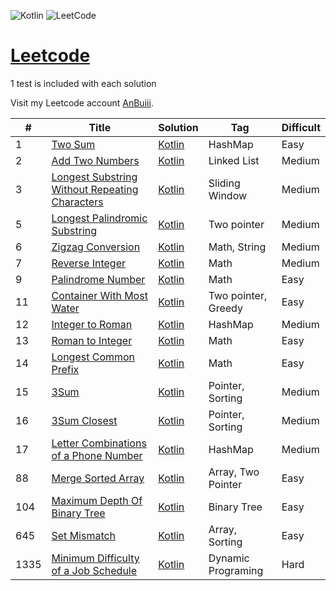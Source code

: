 ![Kotlin](https://img.shields.io/badge/kotlin-%237F52FF.svg?style=for-the-badge&logo=kotlin&logoColor=white) ![LeetCode](https://img.shields.io/badge/LeetCode-000000?style=for-the-badge&logo=LeetCode&logoColor=#d16c06)

# [Leetcode](https://leetcode.com/problemset/)

1 test is included with each solution

Visit my Leetcode account [AnBuiii](https://leetcode.com/AnBuiii/).

| #    | Title                                                                                                                           | Solution                                                                                                       | Tag                 | Difficult |
|------|---------------------------------------------------------------------------------------------------------------------------------|----------------------------------------------------------------------------------------------------------------|---------------------|-----------|
| 1    | [Two Sum](https://leetcode.com/problems/two-sum/)                                                                               | [Kotlin](src/Two_Sum/Two_Sum.kt)                                                                               | HashMap             | Easy      |
| 2    | [Add Two Numbers](https://leetcode.com/problems/add-two-numbers/)                                                               | [Kotlin](src/Add_Two_Numbers/Add_Two_Numbers.kt)                                                               | Linked List         | Medium    |
| 3    | [Longest Substring Without Repeating Characters](https://leetcode.com/problems/longest-substring-without-repeating-characters/) | [Kotlin](src/Longest_Substring_Without_Repeating_Characters/Longest_Substring_Without_Repeating_Characters.kt) | Sliding Window      | Medium    |
| 5    | [Longest Palindromic Substring](https://leetcode.com/problems/longest-palindromic-substring/)                                   | [Kotlin](src/Longest_Palindromic_Substring/Longest_Palindromic_Substring.kt)                                   | Two pointer         | Medium    |
| 6    | [Zigzag Conversion](https://leetcode.com/problems/zigzag-conversion/)                                                           | [Kotlin](src/Zigzag_Conversion/Zigzag_Conversion.kt)                                                           | Math, String        | Medium    |
| 7    | [Reverse Integer](https://leetcode.com/problems/reverse-integer/)                                                               | [Kotlin](src/Reverse_Integer/Reverse_Integer.kt)                                                               | Math                | Medium    |
| 9    | [Palindrome Number](https://leetcode.com/problems/palindrome-number/)                                                           | [Kotlin](src/Palindrome_Number/Palindrome_Number.kt)                                                           | Math                | Easy      |
| 11   | [Container With Most Water](https://leetcode.com/problems/container-with-most-water/)                                           | [Kotlin](src/Container_With_Most_Water/Container_With_Most_Water.kt)                                           | Two pointer, Greedy | Easy      |
| 12   | [Integer to Roman](https://leetcode.com/problems/integer-to-roman/)                                                             | [Kotlin](src/Integer_to_Roman/Integer_to_Roman.kt)                                                             | HashMap             | Medium    |
| 13   | [Roman to Integer](https://leetcode.com/problems/roman-to-integer/)                                                             | [Kotlin](src/Roman_to_Integer/Roman_to_Integer.kt)                                                             | Math                | Easy      |
| 14   | [Longest Common Prefix](https://leetcode.com/problems/longest-common-prefix/)                                                   | [Kotlin](src/Longest_Common_Prefix/Longest_Common_Prefix.kt)                                                   | Math                | Easy      |
| 15   | [3Sum](https://leetcode.com/problems/3sum/)                                                                                     | [Kotlin](src/Three_Sum/Three_Sum.kt)                                                                           | Pointer, Sorting    | Medium    |
| 16   | [3Sum Closest](https://leetcode.com/problems/3sum-closest/)                                                                     | [Kotlin](src/Three_Sum_Closest/Three_Sum_Closest.kt)                                                           | Pointer, Sorting    | Medium    |
| 17   | [Letter Combinations of a Phone Number](https://leetcode.com/problems/letter-combinations-of-a-phone-number/)                   | [Kotlin](src/Letter_Combinations_of_a_Phone_Number/Letter_Combinations_of_a_Phone_Number.kt)                   | HashMap             | Medium    |
| 88   | [Merge Sorted Array](https://leetcode.com/problems/merge-sorted-array/)                                                         | [Kotlin](src/Merge_Sorted_Array/Merge_Sorted_Array.kt)                                                         | Array, Two Pointer  | Easy      |
| 104  | [Maximum Depth Of Binary Tree](https://leetcode.com/problems/maximum-depth-of-binary-tree/)                                     | [Kotlin](src/Maximum_Depth_of_Binary_Tree/Maximum_Depth_of_Binary_Tree.kt)                                     | Binary Tree         | Easy      |
| 645  | [Set Mismatch](https://leetcode.com/problems/set-mismatch/)                                                                     | [Kotlin](src/Set_Mismatch/Set_Mismatch.kt)                                                                     | Array, Sorting      | Easy      |
| 1335 | [Minimum Difficulty of a Job Schedule](https://leetcode.com/problems/minimum-difficulty-of-a-job-schedule/)                     | [Kotlin](src/Minimum_Difficulty_Of_A_Job_Schedule/Minimum_Difficulty_Of_A_Job_Schedule.kt)                     | Dynamic Programing  | Hard      |

